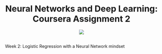 <div align="center"> 

# Neural Networks and Deep Learning: Coursera Assignment 2
</div>


<div align="center">
<img src="https://user-images.githubusercontent.com/69224996/106871955-e991d980-6726-11eb-8523-f81f5333c61e.png" >
</div>
<br />
<div align="justify">


Week 2: Logistic Regression with a Neural Network mindset

</div>
